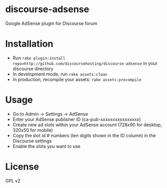 discourse-adsense
=================

Google AdSense plugin for Discourse forum

Installation
============

* Run `rake plugin:install repo=http://github.com/discoursehosting/discourse-adsense` in your discourse directory
* In development mode, run `rake assets:clean`
* In production, recompile your assets: `rake assets:precompile`

Usage
=====

* Go to Admin -> Settings -> AdSense
* Enter your AdSense publisher ID (ca-pub-xxxxxxxxxxxxxxxx)
* Create new ad slots within your AdSense account (728x90 for desktop, 320x50 for mobile)
* Copy the slot id # numbers (ten digits shown in the ID column) in the Discourse settings
* Enable the slots you want to use

License
=======

GPL v2
